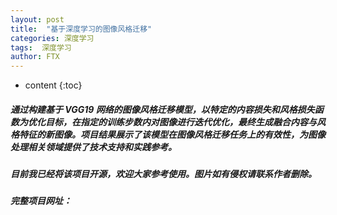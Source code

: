```yaml
---
layout: post
title:  "基于深度学习的图像风格迁移"
categories: 深度学习
tags:  深度学习
author: FTX
---
```


* content
{:toc}
##### 通过构建基于 VGG19 网络的图像风格迁移模型，以特定的内容损失和风格损失函数为优化目标，在指定的训练步数内对图像进行迭代优化，最终生成融合内容与风格特征的新图像。项目结果展示了该模型在图像风格迁移任务上的有效性，为图像处理相关领域提供了技术支持和实践参考。
##### 目前我已经将该项目开源，欢迎大家参考使用。图片如有侵权请联系作者删除。
##### 完整项目网址：   